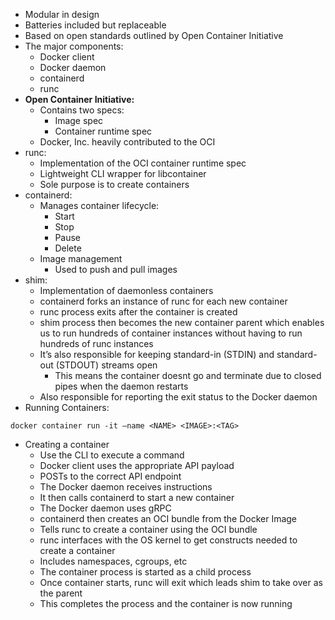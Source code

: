 
- Modular in design
- Batteries included but replaceable
- Based on open standards outlined by Open Container Initiative
- The major components:
    - Docker client
    - Docker daemon
    - containerd
    - runc
- **Open Container Initiative:**
    - Contains two specs:
        - Image spec
        - Container runtime spec
    - Docker, Inc. heavily contributed to the OCI
- runc:
    - Implementation of the OCI container runtime spec
    - Lightweight CLI wrapper for libcontainer
    - Sole purpose is to create containers
- containerd:
    - Manages container lifecycle:
        - Start
        - Stop
        - Pause
        - Delete
    - Image management
        - Used to push and pull images
- shim:
    - Implementation of daemonless containers
    - containerd forks an instance of runc for each new container
    - runc process exits after the container is created
    - shim process then becomes the new container parent which enables us to run hundreds of container instances without having to run hundreds of runc instances
    - It’s also responsible for keeping standard-in (STDIN) and standard-out (STDOUT) streams open
        - This means the container doesnt go and terminate due to closed pipes when the daemon restarts
    - Also responsible for reporting the exit status to the Docker daemon
- Running Containers:
```
docker container run -it —name <NAME> <IMAGE>:<TAG>
```
- Creating a container
    - Use the CLI to execute a command
    - Docker client uses the appropriate API payload
    - POSTs to the correct API endpoint
    - The Docker daemon receives instructions
    - It then calls containerd to start a new container
    - The Docker daemon uses gRPC
    - containerd then creates an OCI bundle from the Docker Image
    - Tells runc to create a container using the OCI bundle
    - runc interfaces with the OS kernel to get constructs needed to create a container
    - Includes namespaces, cgroups, etc
    - The container process is started as a child process
    - Once container starts, runc will exit which leads shim to take over as the parent
    - This completes the process and the container is now running